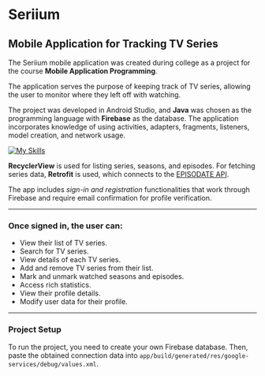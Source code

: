 # Seriium

## Mobile Application for Tracking TV Series

The Seriium mobile application was created during college as a project for the course **Mobile Application Programming**.

The application serves the purpose of keeping track of TV series, allowing the user to monitor where they left off with watching.

The project was developed in Android Studio, and **Java** was chosen as the programming language with **Firebase** as the database. The application incorporates knowledge of using activities, adapters, fragments, listeners, model creation, and network usage.

[![My Skills](https://skills.thijs.gg/icons?i=androidstudio,java,firebase)](https://skills.thijs.gg)

**RecyclerView** is used for listing series, seasons, and episodes. For fetching series data, **Retrofit** is used, which connects to the [EPISODATE API](https://www.episodate.com/api).

The app includes _sign-in and registration_ functionalities that work through Firebase and require email confirmation for profile verification.

---

### Once signed in, the user can:

- View their list of TV series.
- Search for TV series.
- View details of each TV series.
- Add and remove TV series from their list.
- Mark and unmark watched seasons and episodes.
- Access rich statistics.
- View their profile details.
- Modify user data for their profile.

---

### Project Setup

To run the project, you need to create your own Firebase database. Then, paste the obtained connection data into `app/build/generated/res/google-services/debug/values.xml`.

